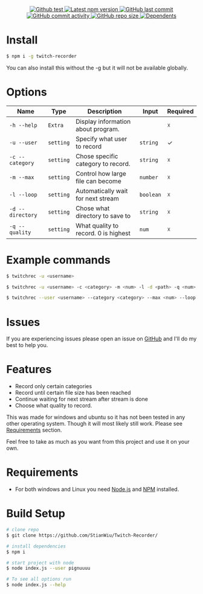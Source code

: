 <p align='center'>
    <a href="https://github.com/StianWiu/Twitch-Recorder/actions/workflows/codeql-analysis.yml">
        <img alt="Github test" src="https://github.com/StianWiu/Twitch-Recorder/actions/workflows/codeql-analysis.yml/badge.svg">
    </a>
    <a href='https://www.npmjs.com/package/Twitch-Recorder'>
        <img src='https://img.shields.io/npm/v/Twitch-Recorder.svg' alt='Latest npm version'>
        <img alt="GitHub last commit" src="https://img.shields.io/github/last-commit/stianwiu/Twitch-Recorder">
        <img alt="GitHub commit activity" src="https://img.shields.io/github/commit-activity/m/stianwiu/Twitch-Recorder">
        <img alt="GitHub repo size" src="https://img.shields.io/github/repo-size/stianwiu/Twitch-Recorder">
        <img src='https://img.shields.io/npm/dm/Twitch-Recorder.svg' alt='Dependents'>
    </a>
</p>

# Install

```bash
$ npm i -g twitch-recorder
```

You can also install this without the -g but it will not be available globally.

# Options

| **Name**         | **Type**  | **Description**                      | **Input** | **Required** |
| ---------------- | --------- | ------------------------------------ | --------- | ------------ |
| `-h --help`      | `Extra`   | Display information about program.   |           | ☓            |
| `-u --user`      | `setting` | Specify what user to record          | `string ` | ✓            |
| `-c --category`  | `setting` | Chose specific category to record.   | `string ` | ☓            |
| `-m --max`       | `setting` | Control how large file can become    | `number ` | ☓            |
| `-l --loop`      | `setting` | Automatically wait for next stream   | `boolean` | ☓            |
| `-d --directory` | `setting` | Chose what directory to save to      | `string ` | ☓            |
| `-q --quality`   | `setting` | What quality to record. 0 is highest | `num `    | ☓            |

# Example commands

```bash
$ twitchrec -u <username>

$ twitchrec -u <username> -c <category> -m <num> -l -d <path> -q <num>

$ twitchrec --user <username> --category <category> --max <num> --loop --directory <path> --quality <num>
```

# Issues

If you are experiencing issues please open an issue on [GitHub](https://github.com/StianWiu/Twitch-recorder/issues) and I'll do my best to help you.

# Features

- Record only certain categories
- Record until certain file size has been reached
- Continue waiting for next stream after stream is done
- Choose what quality to record.

This was made for windows and ubuntu so it has not been tested in any other operating system. Though it will most likely still work. Please see [Requirements](#requirements) section.

Feel free to take as much as you want from this project and use it on your own.

# Requirements

- For both windows and Linux you need [Node.js](https://nodejs.org/) and [NPM](https://nodejs.org/) installed.

# Build Setup

```bash
# clone repo
$ git clone https://github.com/StianWiu/Twitch-Recorder/

# install dependencies
$ npm i

# start project with node
$ node index.js --user pignuuuu

# To see all options run
$ node index.js --help
```
